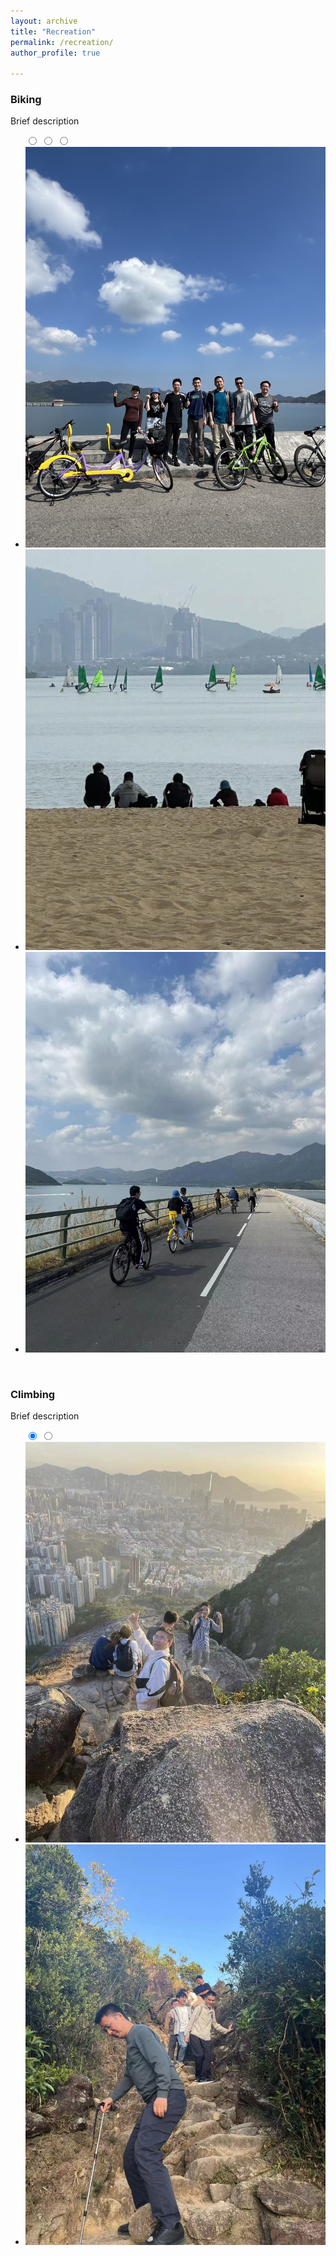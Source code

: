 ```yaml
---
layout: archive
title: "Recreation"
permalink: /recreation/
author_profile: true

---
```

### Biking
Brief description
<br/>

<link rel='stylesheet' href='https://cdnjs.cloudflare.com/ajax/libs/font-awesome/5.14.0/css/all.min.css'><link rel="stylesheet" href="/assets/css/style.css">

<ul class="slides">
  <input type="radio" id="control-1" name="control" checked>
  <input type="radio" id="control-2" name="control">
  <input type="radio" id="control-3" name="control">
  
  <!--  Left/Right Button  -->
  <div class="navigator slide-1">
    <label for="control-3">
      <i class="fas fa-chevron-left"></i>
    </label>
    <label for="control-2">
      <i class="fas fa-chevron-right"></i>
    </label>
  </div>
  
  <div class="navigator slide-2">
    <label for="control-1">
      <i class="fas fa-chevron-left"></i>
    </label>
    <label for="control-3">
      <i class="fas fa-chevron-right"></i>
    </label>
  </div>
  
  <div class="navigator slide-3">
    <label for="control-2">
      <i class="fas fa-chevron-left"></i>
    </label>
    <label for="control-1">
      <i class="fas fa-chevron-right"></i>
    </label>
  </div>
  <!--  /Left/Right Button  -->
  
  <li class="slide"><img src="/images/biking1.jpg" alt="biking"></li>
  <li class="slide"><img src="/images/biking2.jpg" alt="biking"></li>
  <li class="slide"><img src="/images/biking3.jpg" alt="biking"></li>
  
  <div class="controls-visible">
    <label for="control-1"></label>
    <label for="control-2"></label>
    <label for="control-3"></label>
  </div>
</ul>

<br/><bhr/>
### Climbing
Brief description
<br/>

<ul class="slides">
  <input type="radio" id="control-4" name="control" checked>
  <input type="radio" id="control-5" name="control">
  
  <!--  Left/Right Button  -->
  <div class="navigator slide-1">
    <label for="control-4">
      <i class="fas fa-chevron-left"></i>
    </label>
    <label for="control-5">
      <i class="fas fa-chevron-right"></i>
    </label>
  </div>
  
  <div class="navigator slide-2">
    <label for="control-5">
      <i class="fas fa-chevron-left"></i>
    </label>
    <label for="control-4">
      <i class="fas fa-chevron-right"></i>
    </label>
  </div>
  <!--  /Left/Right Button  -->
  
  <li class="slide"><img src="/images/climbing1.jpg" alt="climbing"></li>
  <li class="slide"><img src="/images/climbing2.jpg" alt="climbing"></li>
  
  <div class="controls-visible">
    <label for="control-4"></label>
    <label for="control-5"></label>
  </div>
</ul>

